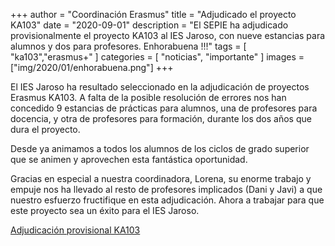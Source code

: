 +++
author = "Coordinación Erasmus"
title = "Adjudicado el proyecto KA103"
date = "2020-09-01"
description = "El SEPIE ha adjudicado provisionalmente el proyecto KA103 al IES Jaroso, con nueve estancias para alumnos y dos para profesores. Enhorabuena !!!"
tags = [
    "ka103","erasmus+"
]
categories = [
    "noticias", "importante"
]
images  = ["img/2020/01/enhorabuena.png"]
+++

El IES Jaroso ha resultado seleccionado en la adjudicación de proyectos Erasmus KA103. A falta de la posible resolución de errores nos han concedido 9 estancias de prácticas para alumnos, una de profesores para docencia, y otra de profesores para formación, durante los dos años que dura el proyecto.

Desde ya animamos a todos los alumnos de los ciclos de grado superior que se animen y aprovechen esta fantástica oportunidad.

Gracias en especial a nuestra coordinadora, Lorena, su enorme trabajo y empuje nos ha llevado al resto de profesores implicados (Dani y Javi) a que nuestro esfuerzo fructifique en esta adjudicación. Ahora a trabajar para que este proyecto sea un éxito para el IES Jaroso.

[Adjudicación provisional KA103](/img/2020/01/InkedAdjudicacionProvisonal1-09-20_LI.jpg)
